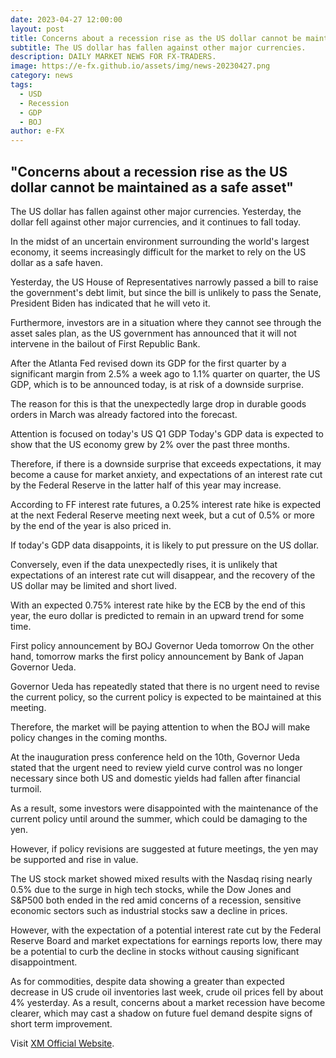 ```yaml
---
date: 2023-04-27 12:00:00
layout: post
title: Concerns about a recession rise as the US dollar cannot be maintained as a safe asset
subtitle: The US dollar has fallen against other major currencies. 
description: DAILY MARKET NEWS FOR FX-TRADERS.
image: https://e-fx.github.io/assets/img/news-20230427.png
category: news
tags:
  - USD
  - Recession
  - GDP
  - BOJ
author: e-FX
---
```


##  "Concerns about a recession rise as the US dollar cannot be maintained as a safe asset"

The US dollar has fallen against other major currencies. Yesterday, the dollar fell against other major currencies, and it continues to fall today.

In the midst of an uncertain environment surrounding the world's largest economy, it seems increasingly difficult for the market to rely on the US dollar as a safe haven.

Yesterday, the US House of Representatives narrowly passed a bill to raise the government's debt limit, but since the bill is unlikely to pass the Senate, President Biden has indicated that he will veto it.

Furthermore, investors are in a situation where they cannot see through the asset sales plan, as the US government has announced that it will not intervene in the bailout of First Republic Bank.

After the Atlanta Fed revised down its GDP for the first quarter by a significant margin from 2.5% a week ago to 1.1% quarter on quarter, the US GDP, which is to be announced today, is at risk of a downside surprise.

The reason for this is that the unexpectedly large drop in durable goods orders in March was already factored into the forecast.

Attention is focused on today's US Q1 GDP
Today's GDP data is expected to show that the US economy grew by 2% over the past three months.

Therefore, if there is a downside surprise that exceeds expectations, it may become a cause for market anxiety, and expectations of an interest rate cut by the Federal Reserve in the latter half of this year may increase.

According to FF interest rate futures, a 0.25% interest rate hike is expected at the next Federal Reserve meeting next week, but a cut of 0.5% or more by the end of the year is also priced in.

If today's GDP data disappoints, it is likely to put pressure on the US dollar.

Conversely, even if the data unexpectedly rises, it is unlikely that expectations of an interest rate cut will disappear, and the recovery of the US dollar may be limited and short lived.

With an expected 0.75% interest rate hike by the ECB by the end of this year, the euro dollar is predicted to remain in an upward trend for some time.

First policy announcement by BOJ Governor Ueda tomorrow
On the other hand, tomorrow marks the first policy announcement by Bank of Japan Governor Ueda.

Governor Ueda has repeatedly stated that there is no urgent need to revise the current policy, so the current policy is expected to be maintained at this meeting.

Therefore, the market will be paying attention to when the BOJ will make policy changes in the coming months.

At the inauguration press conference held on the 10th, Governor Ueda stated that the urgent need to review yield curve control was no longer necessary since both US and domestic yields had fallen after financial turmoil.

As a result, some investors were disappointed with the maintenance of the current policy until around the summer, which could be damaging to the yen.

However, if policy revisions are suggested at future meetings, the yen may be supported and rise in value.

The US stock market showed mixed results with the Nasdaq rising nearly 0.5% due to the surge in high tech stocks, while the Dow Jones and S&P500 both ended in the red amid concerns of a recession, sensitive economic sectors such as industrial stocks saw a decline in prices.

However, with the expectation of a potential interest rate cut by the Federal Reserve Board and market expectations for earnings reports low, there may be a potential to curb the decline in stocks without causing significant disappointment.

As for commodities, despite data showing a greater than expected decrease in US crude oil inventories last week, crude oil prices fell by about 4% yesterday. As a result, concerns about a market recession have become clearer, which may cast a shadow on future fuel demand despite signs of short term improvement.




Visit [XM Official Website](https://clicks.pipaffiliates.com/c?c=550036&l=en&p=0).